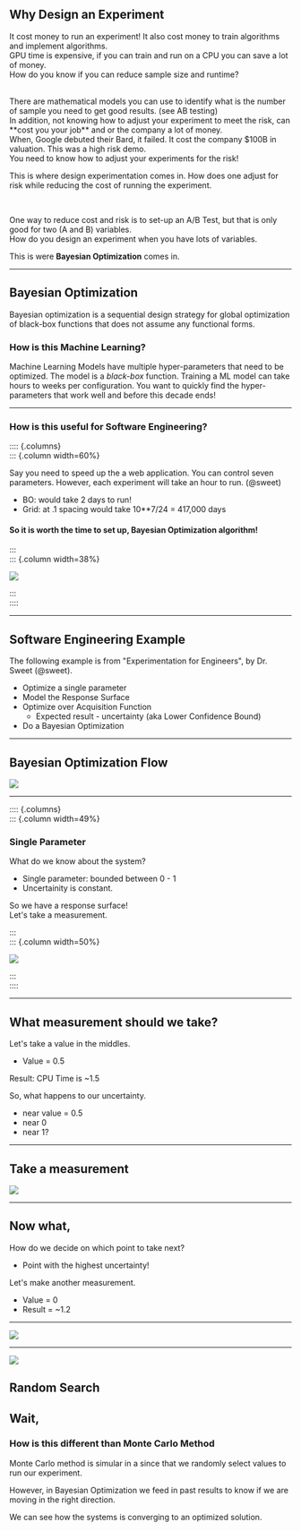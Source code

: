 ## Why Design an Experiment

It cost money to run an experiment! 
It also cost money to train algorithms and implement algorithms.
<br>
GPU time is expensive, if you can train and run on a CPU you can save a lot of money.  
How do you know if you can reduce sample size and runtime?

<br>
There are mathematical models you can use to identify what is the number of sample you need to get good results. (see AB testing)

<br>
In addition, not knowing how to adjust your experiment to meet the risk, can **cost you your job** and or the company a lot of money.

<br>
When, Google debuted their Bard, it failed. It cost the company $100B in valuation. This was a high risk demo. 

<br>
You need to know how to adjust your experiments for the risk!

This is where design experimentation comes in. How does one adjust for risk while reducing the cost of running the experiment.  

<br>

One way to reduce cost and risk is to set-up an A/B Test, but that is only good for two (A and B) variables.  
How do you design an experiment when you have lots of variables.  

This is were **Bayesian Optimization** comes in.

---

## Bayesian Optimization

Bayesian optimization is a sequential design strategy for global optimization of black-box functions that does not assume any functional forms.  
  
### How is this Machine Learning?  

Machine Learning Models have multiple hyper-parameters that need to be optimized. The model is a _black-box_ function. Training a ML model can take hours to weeks per configuration. You want to quickly find the hyper-parameters that work well and before  this decade ends!

---

### How is this useful for Software Engineering?

:::: {.columns}  
::: {.column width=60%}  

Say you need to speed up the a web application.  You can control seven parameters.
However, each experiment will take an hour to run. (@sweet)

* BO: would take 2 days to run!
* Grid: at .1 spacing would take 10**7/24 = 417,000 days

#### So it is worth the time to set up, Bayesian Optimization algorithm!

:::   
::: {.column width=38%}  

![](./img/hercules_server.jpg)

:::  
::::

---

## Software Engineering Example

The following example is from "Experimentation for Engineers", by Dr. Sweet (@sweet).

* Optimize a single parameter
* Model the Response Surface
* Optimize over Acquisition Function
  * Expected result - uncertainty (aka Lower Confidence Bound)
* Do a Bayesian Optimization

---

## Bayesian Optimization Flow



![](./img/BO-flow.png)

---

:::: {.columns}  
::: {.column width=49%}  

### Single Parameter

What do we know about the system?


* Single parameter: bounded between 0 - 1
* Uncertainity is constant.

So we have a response surface!  
Let's take a measurement.

:::  
::: {.column width=50%}  

![](./img/init_system.png)

:::  
::::

---

## What measurement should we take?

Let's take a value in the middles.

* Value = 0.5

Result: CPU Time is ~1.5  

So, what happens to our uncertainty.  

* near value = 0.5
* near 0 
* near 1?


---

## Take a measurement


![](./img/baseline.png)


---

## Now what, 

How do we decide on which point to take next?

* Point with the highest uncertainty!

Let's make another measurement.

* Value = 0
* Result = ~1.2

---

![](./img/two_points.png)

---

![](./img/design_next_experiment.png)

## Random Search

## Wait,  

### How is this different than Monte Carlo Method

Monte Carlo method is simular in a since that we randomly select values to run our experiment.  

However, in Bayesian Optimization we feed in past results to know if we are moving in the right direction.

We can see how the systems is converging to an optimized solution.

